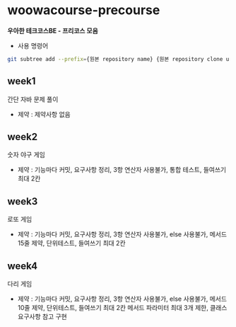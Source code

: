# woowacourse-precourse
<strong>우아한 테크코스BE - 프리코스 모음</strong>

- 사용 명령어
``` bash
git subtree add --prefix={원본 repository name} {원본 repository clone url} {원본 repositroy 작업 branch명}
```

## week1
간단 자바 문제 풀이
- 제약 : 제약사항 없음

## week2
숫자 야구 게임
- 제약 : 기능마다 커밋, 요구사항 정리, 3항 연산자 사용불가, 통합 테스트, 들여쓰기 최대 2칸

## week3
로또 게임
- 제약 : 기능마다 커밋, 요구사항 정리, 3항 연산자 사용불가, else 사용불가, 메서드 15줄 제약, 단위테스트, 들여쓰기 최대 2칸

## week4
다리 게임
- 제약 : 기능마다 커밋, 요구사항 정리, 3항 연산자 사용불가, else 사용불가, 메서드 10줄 제약, 단위테스트, 들여쓰기 최대 2칸
        메서드 파라미터 최대 3개 제한, 클래스 요구사항 참고 구현
